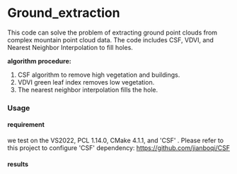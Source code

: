 # Ground_extraction
This code can solve the problem of extracting ground point clouds from complex mountain point cloud data. The code includes CSF, VDVI, and Nearest Neighbor Interpolation to fill holes.

**algorithm procedure:**
1. CSF algorithm to remove high vegetation and buildings.
2. VDVI green leaf index removes low vegetation.
3. The nearest neighbor interpolation fills the hole.

### Usage
#### requirement
we test on the VS2022, PCL 1.14.0, CMake 4.1.1, and 'CSF' .
Please refer to this project to configure 'CSF' dependency:
https://github.com/jianboqi/CSF

#### results


